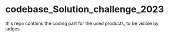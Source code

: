 # codebase_Solution_challenge_2023
this repo contains the coding part for the used products, to be visible by judges
